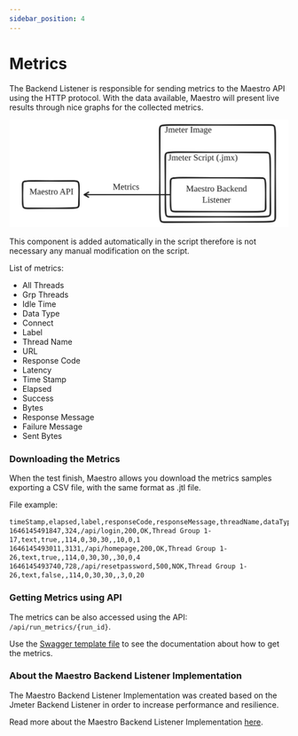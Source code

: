 ```yaml
---
sidebar_position: 4
---
```


# Metrics

The Backend Listener is responsible for sending metrics to the Maestro API using the HTTP protocol. With the data available, Maestro will present live results through nice graphs for the collected metrics.

![Diagram](../assets/metrics_backend_listener.svg)

This component is added automatically in the script therefore is not necessary any manual modification on the script.

List of metrics:
- All Threads
- Grp Threads
- Idle Time
- Data Type
- Connect
- Label
- Thread Name
- URL
- Response Code
- Latency
- Time Stamp
- Elapsed
- Success
- Bytes
- Response Message
- Failure Message
- Sent Bytes

### Downloading the Metrics
When the test finish, Maestro allows you download the metrics samples exporting a CSV file, with the same format as .jtl file.

File example: 
```csv
timeStamp,elapsed,label,responseCode,responseMessage,threadName,dataType,success,failureMessage,bytes,sentBytes,grpThreads,allThreads,URL,Latency,IdleTime,Connect
1646145491847,324,/api/login,200,OK,Thread Group 1-17,text,true,,114,0,30,30,,10,0,1
1646145493011,3131,/api/homepage,200,OK,Thread Group 1-26,text,true,,114,0,30,30,,30,0,4
1646145493740,728,/api/resetpassword,500,NOK,Thread Group 1-26,text,false,,114,0,30,30,,3,0,20
```



### Getting Metrics using API
The metrics can be also accessed using the API: `/api/run_metrics/{run_id}`.

Use the [Swagger template file](https://github.com/Farfetch/maestro/blob/master/web/api/maestro_api/swagger/template.yml) to see the documentation about how to get the metrics.


### About the Maestro Backend Listener Implementation
The Maestro Backend Listener Implementation was created based on the Jmeter Backend Listener in order to increase performance and resilience.

Read more about the Maestro Backend Listener Implementation [here](https://github.com/Farfetch/maestro/tree/master/jmeter/plugins/jmeter-backendlistener-maestro).